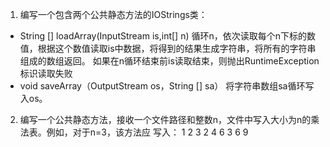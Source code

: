 1. 编写一个包含两个公共静态方法的IOStrings类：
* String [] loadArray(InputStream is,int[] n)
循环n，依次读取每个n下标的数值，根据这个数值读取is中数据，将得到的结果生成字符串，将所有的字符串组成的数组返回。
如果在n循环结束前is读取结束，则抛出RuntimeException标识读取失败
* void saveArray（OutputStream os，String [] sa）
将字符串数组sa循环写入os。

2. 编写一个公共静态方法，接收一个文件路径和整数n，文件中写入大小为n的乘法表。例如，对于n=3，该方法应
写入：
1 2 3
2 4 6
3 6 9

